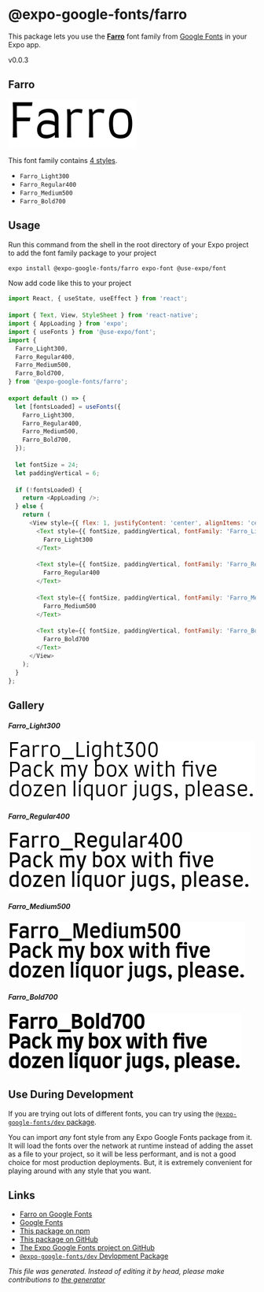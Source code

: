 # @expo-google-fonts/farro

This package lets you use the [**Farro**](https://fonts.google.com/specimen/Farro) font family from [Google Fonts](https://fonts.google.com/) in your Expo app.

v0.0.3

## Farro

![Farro](./font-family.png)

This font family contains [4 styles](#gallery).

- `Farro_Light300`
- `Farro_Regular400`
- `Farro_Medium500`
- `Farro_Bold700`

## Usage

Run this command from the shell in the root directory of your Expo project to add the font family package to your project
```sh
expo install @expo-google-fonts/farro expo-font @use-expo/font
```

Now add code like this to your project
```js
import React, { useState, useEffect } from 'react';

import { Text, View, StyleSheet } from 'react-native';
import { AppLoading } from 'expo';
import { useFonts } from '@use-expo/font';
import {
  Farro_Light300,
  Farro_Regular400,
  Farro_Medium500,
  Farro_Bold700,
} from '@expo-google-fonts/farro';

export default () => {
  let [fontsLoaded] = useFonts({
    Farro_Light300,
    Farro_Regular400,
    Farro_Medium500,
    Farro_Bold700,
  });

  let fontSize = 24;
  let paddingVertical = 6;

  if (!fontsLoaded) {
    return <AppLoading />;
  } else {
    return (
      <View style={{ flex: 1, justifyContent: 'center', alignItems: 'center' }}>
        <Text style={{ fontSize, paddingVertical, fontFamily: 'Farro_Light300' }}>
          Farro_Light300
        </Text>

        <Text style={{ fontSize, paddingVertical, fontFamily: 'Farro_Regular400' }}>
          Farro_Regular400
        </Text>

        <Text style={{ fontSize, paddingVertical, fontFamily: 'Farro_Medium500' }}>
          Farro_Medium500
        </Text>

        <Text style={{ fontSize, paddingVertical, fontFamily: 'Farro_Bold700' }}>
          Farro_Bold700
        </Text>
      </View>
    );
  }
};

```

## Gallery

##### Farro_Light300
![Farro_Light300](./ca8a2c854888fbeb59e572d229d903a5793ba08741fb5effc6484dad0baca84b.ttf.png)

##### Farro_Regular400
![Farro_Regular400](./04c2276c71a6e273507190f49761498509d6b0b4dda77befd400b8b093ca1ad8.ttf.png)

##### Farro_Medium500
![Farro_Medium500](./43a287bb29da4b09c5492c818eeb5cab21180fcead8c66a9340ba185728d5ab5.ttf.png)

##### Farro_Bold700
![Farro_Bold700](./f000197888095e4fccd58e6e7af75f410a611fe4292e359d52d9110505fb0373.ttf.png)


## Use During Development

If you are trying out lots of different fonts, you can try using the [`@expo-google-fonts/dev` package](https://www.npmjs.com/package/@expo-google-fonts/dev).

You can import *any* font style from any Expo Google Fonts package from it. It will load the fonts
over the network at runtime instead of adding the asset as a file to your project, so it will be 
less performant, and is not a good choice for most production deployments. But, it is extremely convenient
for playing around with any style that you want.

## Links

- [Farro on Google Fonts](https://fonts.google.com/specimen/Farro)
- [Google Fonts](https://fonts.google.com/)
- [This package on npm](https://www.npmjs.com/package/@expo-google-fonts/farro)
- [This package on GitHub](https://github.com/expo/google-fonts/tree/master/font-packages/farro)
- [The Expo Google Fonts project on GitHub](https://github.com/expo/google-fonts)
- [`@expo-google-fonts/dev` Devlopment Package](https://github.com/expo/google-fonts/tree/master/font-packages/dev)


*This file was generated. Instead of editing it by head, please make contributions to [the generator](https://github.com/expo/google-fonts/tree/master/packages/generator)*
